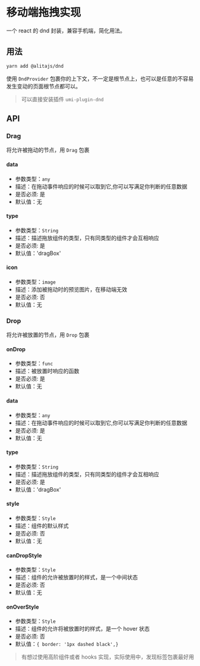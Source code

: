 # 移动端拖拽实现

一个 react 的 dnd 封装，兼容手机端，简化用法。

## 用法

```bash
yarn add @alitajs/dnd
```

使用 `DndProvider` 包裹你的上下文，不一定是根节点上，也可以是任意的不容易发生变动的页面根节点都可以。

> 可以直接安装插件 `umi-plugin-dnd`

## API

### Drag

将允许被拖动的节点，用 `Drag` 包裹

#### data

- 参数类型：`any`
- 描述：在拖动事件响应的时候可以取到它,你可以写满足你判断的任意数据
- 是否必须: 是
- 默认值：无

#### type

- 参数类型：`String`
- 描述：描述拖放组件的类型，只有同类型的组件才会互相响应
- 是否必须: 是
- 默认值：'dragBox'

#### icon

- 参数类型：`image`
- 描述：添加被拖动时的预览图片，在移动端无效
- 是否必须: 否
- 默认值：无

### Drop

将允许被放置的节点，用 `Drop` 包裹

#### onDrop

- 参数类型：`func`
- 描述：被放置时响应的函数
- 是否必须: 是
- 默认值：无

#### data

- 参数类型：`any`
- 描述：在拖动事件响应的时候可以取到它,你可以写满足你判断的任意数据
- 是否必须: 是
- 默认值：无

#### type

- 参数类型：`String`
- 描述：描述拖放组件的类型，只有同类型的组件才会互相响应
- 是否必须: 是
- 默认值：'dragBox'

#### style

- 参数类型：`Style`
- 描述：组件的默认样式
- 是否必须: 否
- 默认值：无

#### canDropStyle

- 参数类型：`Style`
- 描述：组件的允许被放置时的样式，是一个中间状态
- 是否必须: 否
- 默认值：无

#### onOverStyle

- 参数类型：`Style`
- 描述：组件的允许将被放置时的样式，是一个 hover 状态
- 是否必须: 否
- 默认值：`{ border: '1px dashed black',}`

> 有想过使用高阶组件或者 hooks 实现，实际使用中，发现标签包裹最好用
